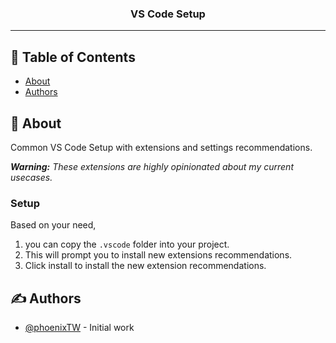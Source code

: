 <h3 align="center">VS Code Setup</h3>

---


## 📝 Table of Contents

- [About](#about)
- [Authors](#authors)

## 🧐 About <a name = "about"></a>

Common VS Code Setup with extensions and settings recommendations.

_**Warning:** These extensions are highly opinionated about my current usecases._

### Setup

Based on your need,
1. you can copy the `.vscode` folder into your project. 
2. This will prompt you to install new extensions recommendations.
3. Click install to install the new extension recommendations.

## ✍️ Authors <a name = "authors"></a>

- [@phoenixTW](https://github.com/phoenixTW) - Initial work
